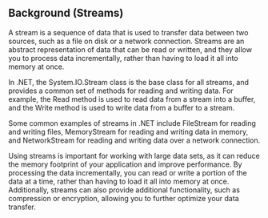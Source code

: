 ## Background (Streams)

A stream is a sequence of data that is used to transfer data between two sources, such as a file on disk or a network connection. Streams are an abstract representation of data that can be read or written, and they allow you to process data incrementally, rather than having to load it all into memory at once.

In .NET, the System.IO.Stream class is the base class for all streams, and provides a common set of methods for reading and writing data. For example, the Read method is used to read data from a stream into a buffer, and the Write method is used to write data from a buffer to a stream.

Some common examples of streams in .NET include FileStream for reading and writing files, MemoryStream for reading and writing data in memory, and NetworkStream for reading and writing data over a network connection.

Using streams is important for working with large data sets, as it can reduce the memory footprint of your application and improve performance. By processing the data incrementally, you can read or write a portion of the data at a time, rather than having to load it all into memory at once. Additionally, streams can also provide additional functionality, such as compression or encryption, allowing you to further optimize your data transfer.